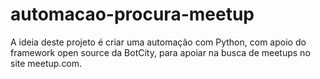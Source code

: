 # automacao-procura-meetup
A ideia deste projeto é criar uma automação com Python, com apoio do framework open source da BotCity, para apoiar na busca de meetups no site meetup.com.
